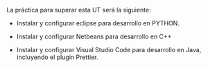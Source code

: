 La práctica para superar esta UT será la siguiente:

- Instalar y configurar eclipse para desarrollo en PYTHON.

- Instalar y configurar Netbeans para desarrollo en C++

- Instalar y configurar Visual Studio Code para desarrollo en Java, incluyendo el plugin Prettier.